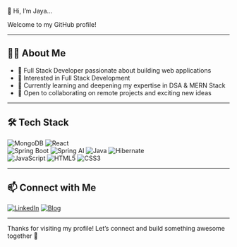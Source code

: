 👋 Hi, I’m Jaya...



Welcome to my GitHub profile!

---

## 👨‍💻 About Me

- 🚀 Full Stack Developer passionate about building web applications
- 👀 Interested in Full Stack Development 
- 🌱 Currently learning and deepening my expertise in DSA & MERN Stack
- 💞️ Open to collaborating on remote projects and exciting new ideas

---

## 🛠️ Tech Stack

![MongoDB](https://img.shields.io/badge/-MongoDB-4EA94B?logo=mongodb&logoColor=white)
![React](https://img.shields.io/badge/-React-61DAFB?logo=react&logoColor=white)
<br>
![Spring Boot](https://img.shields.io/badge/-Spring%20Boot-6DB33F?logo=spring-boot&logoColor=white)
![Spring AI](https://img.shields.io/badge/-Spring%20AI-6DB33F?logo=spring&logoColor=white)
![Java](https://img.shields.io/badge/-Java-007396?logo=java&logoColor=white)
![Hibernate](https://img.shields.io/badge/-Hibernate-59666C?logo=hibernate&logoColor=white)
<br>
![JavaScript](https://img.shields.io/badge/-JavaScript-F7DF1E?logo=javascript&logoColor=black)
![HTML5](https://img.shields.io/badge/-HTML5-E34F26?logo=html5&logoColor=white)
![CSS3](https://img.shields.io/badge/-CSS3-1572B6?logo=css3&logoColor=white)

---

## 📫 Connect with Me

[![LinkedIn](https://img.shields.io/badge/-LinkedIn-0077B5?logo=linkedin&logoColor=white)](https://www.linkedin.com/in/jayarani-ys/)
[![Blog](https://img.shields.io/badge/-Blog-2962FF?logo=hashnode&logoColor=white)](https://jayalloyd.hashnode.dev/)

---

Thanks for visiting my profile! Let’s connect and build something awesome together 🚀
